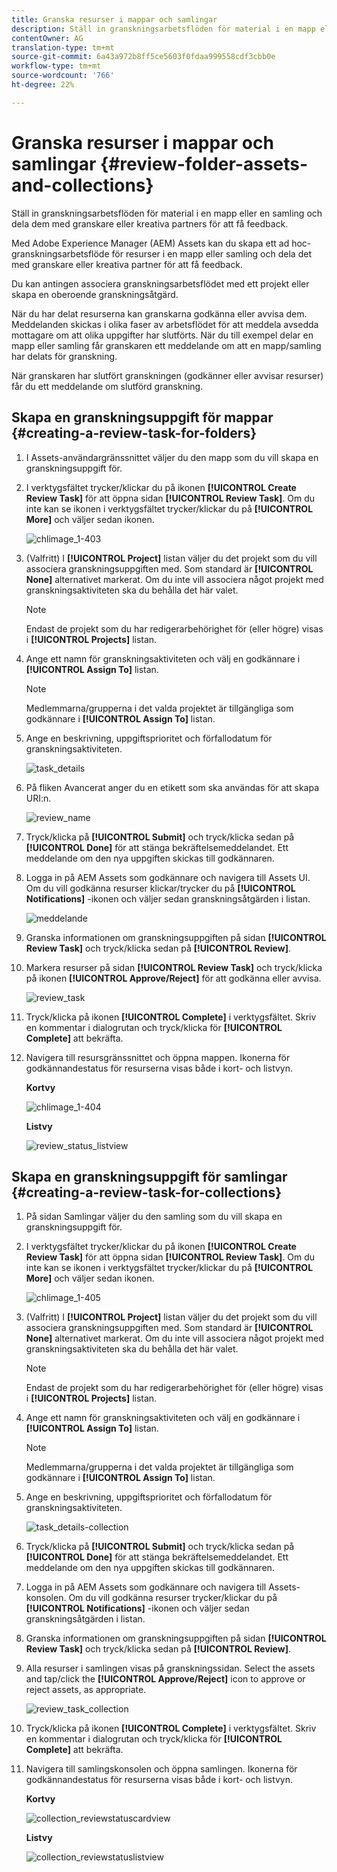 ```yaml
---
title: Granska resurser i mappar och samlingar
description: Ställ in granskningsarbetsflöden för material i en mapp eller en samling och dela dem med granskare eller kreativa partners för att få feedback.
contentOwner: AG
translation-type: tm+mt
source-git-commit: 6a43a972b8ff5ce5603f0fdaa999558cdf3cbb0e
workflow-type: tm+mt
source-wordcount: '766'
ht-degree: 22%

---
```



# Granska resurser i mappar och samlingar {#review-folder-assets-and-collections}

Ställ in granskningsarbetsflöden för material i en mapp eller en samling och dela dem med granskare eller kreativa partners för att få feedback.

Med Adobe Experience Manager (AEM) Assets kan du skapa ett ad hoc-granskningsarbetsflöde för resurser i en mapp eller samling och dela det med granskare eller kreativa partner för att få feedback.

Du kan antingen associera granskningsarbetsflödet med ett projekt eller skapa en oberoende granskningsåtgärd.

När du har delat resurserna kan granskarna godkänna eller avvisa dem. Meddelanden skickas i olika faser av arbetsflödet för att meddela avsedda mottagare om att olika uppgifter har slutförts. När du till exempel delar en mapp eller samling får granskaren ett meddelande om att en mapp/samling har delats för granskning.

När granskaren har slutfört granskningen (godkänner eller avvisar resurser) får du ett meddelande om slutförd granskning.

## Skapa en granskningsuppgift för mappar {#creating-a-review-task-for-folders}

1. I Assets-användargränssnittet väljer du den mapp som du vill skapa en granskningsuppgift för.
1. I verktygsfältet trycker/klickar du på ikonen **[!UICONTROL Create Review Task]** för att öppna sidan **[!UICONTROL Review Task]**. Om du inte kan se ikonen i verktygsfältet trycker/klickar du på **[!UICONTROL More]** och väljer sedan ikonen.

   ![chlimage_1-403](assets/chlimage_1-403.png)

1. (Valfritt) I **[!UICONTROL Project]** listan väljer du det projekt som du vill associera granskningsuppgiften med. Som standard är **[!UICONTROL None]** alternativet markerat. Om du inte vill associera något projekt med granskningsaktiviteten ska du behålla det här valet.

   >[!NOTE]
   >
   >Endast de projekt som du har redigerarbehörighet för (eller högre) visas i **[!UICONTROL Projects]** listan.

1. Ange ett namn för granskningsaktiviteten och välj en godkännare i **[!UICONTROL Assign To]** listan.

   >[!NOTE]
   >
   >Medlemmarna/grupperna i det valda projektet är tillgängliga som godkännare i **[!UICONTROL Assign To]** listan.

1. Ange en beskrivning, uppgiftsprioritet och förfallodatum för granskningsaktiviteten.

   ![task_details](assets/task_details.png)

1. På fliken Avancerat anger du en etikett som ska användas för att skapa URI:n.

   ![review_name](assets/review_name.png)

1. Tryck/klicka på **[!UICONTROL Submit]** och tryck/klicka sedan på **[!UICONTROL Done]** för att stänga bekräftelsemeddelandet. Ett meddelande om den nya uppgiften skickas till godkännaren.
1. Logga in på AEM Assets som godkännare och navigera till Assets UI. Om du vill godkänna resurser klickar/trycker du på **[!UICONTROL Notifications]** -ikonen och väljer sedan granskningsåtgärden i listan.

   ![meddelande](assets/notification.png)

1. Granska informationen om granskningsuppgiften på sidan **[!UICONTROL Review Task]** och tryck/klicka sedan på **[!UICONTROL Review]**.
1. Markera resurser på sidan **[!UICONTROL Review Task]** och tryck/klicka på ikonen **[!UICONTROL Approve/Reject]** för att godkänna eller avvisa.

   ![review_task](assets/review_task.png)

1. Tryck/klicka på ikonen **[!UICONTROL Complete]** i verktygsfältet. Skriv en kommentar i dialogrutan och tryck/klicka för **[!UICONTROL Complete]** att bekräfta.
1. Navigera till resursgränssnittet och öppna mappen. Ikonerna för godkännandestatus för resurserna visas både i kort- och listvyn.

   **Kortvy**

   ![chlimage_1-404](assets/chlimage_1-404.png)

   **Listvy**

   ![review_status_listview](assets/review_status_listview.png)

## Skapa en granskningsuppgift för samlingar {#creating-a-review-task-for-collections}

1. På sidan Samlingar väljer du den samling som du vill skapa en granskningsuppgift för.
1. I verktygsfältet trycker/klickar du på ikonen **[!UICONTROL Create Review Task]** för att öppna sidan **[!UICONTROL Review Task]**. Om du inte kan se ikonen i verktygsfältet trycker/klickar du på **[!UICONTROL More]** och väljer sedan ikonen.

   ![chlimage_1-405](assets/chlimage_1-405.png)

1. (Valfritt) I **[!UICONTROL Project]** listan väljer du det projekt som du vill associera granskningsuppgiften med. Som standard är **[!UICONTROL None]** alternativet markerat. Om du inte vill associera något projekt med granskningsaktiviteten ska du behålla det här valet.

   >[!NOTE]
   >
   >Endast de projekt som du har redigerarbehörighet för (eller högre) visas i **[!UICONTROL Projects]** listan.

1. Ange ett namn för granskningsaktiviteten och välj en godkännare i **[!UICONTROL Assign To]** listan.

   >[!NOTE]
   >
   >Medlemmarna/grupperna i det valda projektet är tillgängliga som godkännare i **[!UICONTROL Assign To]** listan.

1. Ange en beskrivning, uppgiftsprioritet och förfallodatum för granskningsaktiviteten.

   ![task_details-collection](assets/task_details-collection.png)

1. Tryck/klicka på **[!UICONTROL Submit]** och tryck/klicka sedan på **[!UICONTROL Done]** för att stänga bekräftelsemeddelandet. Ett meddelande om den nya uppgiften skickas till godkännaren.
1. Logga in på AEM Assets som godkännare och navigera till Assets-konsolen. Om du vill godkänna resurser trycker/klickar du på **[!UICONTROL Notifications]** -ikonen och väljer sedan granskningsåtgärden i listan.
1. Granska informationen om granskningsuppgiften på sidan **[!UICONTROL Review Task]** och tryck/klicka sedan på **[!UICONTROL Review]**.
1. Alla resurser i samlingen visas på granskningssidan. Select the assets and tap/click the **[!UICONTROL Approve/Reject]** icon to approve or reject assets, as appropriate.

   ![review_task_collection](assets/review_task_collection.png)

1. Tryck/klicka på ikonen **[!UICONTROL Complete]** i verktygsfältet. Skriv en kommentar i dialogrutan och tryck/klicka för **[!UICONTROL Complete]** att bekräfta.
1. Navigera till samlingskonsolen och öppna samlingen. Ikonerna för godkännandestatus för resurserna visas både i kort- och listvyn.

   **Kortvy**

   ![collection_reviewstatuscardview](assets/collection_reviewstatuscardview.png)

   **Listvy**

   ![collection_reviewstatuslistview](assets/collection_reviewstatuslistview.png)
